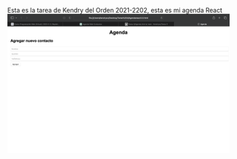 Esta es la tarea de Kendry del Orden 2021-2202, esta es mi agenda React
![Mi captura de pantalla](Mitarea.png)
